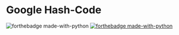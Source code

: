 # Google Hash-Code

![forthebadge made-with-python](https://forthebadge.com/images/badges/made-with-c-plus-plus.svg)
[![forthebadge made-with-python](http://ForTheBadge.com/images/badges/made-with-python.svg)](https://www.python.org/)

